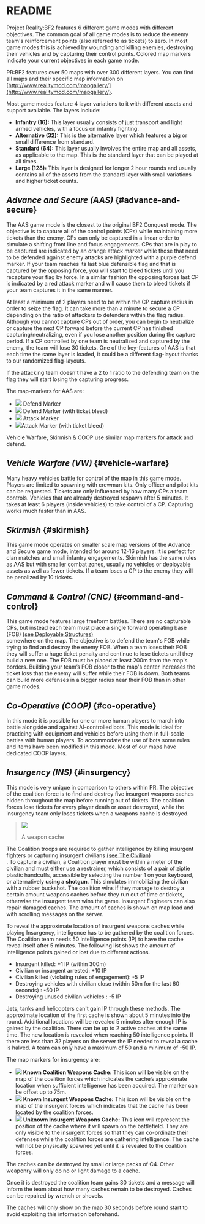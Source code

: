 # README

Project Reality:BF2 features 6 different game modes with different objectives. The common goal of all game modes is to reduce the enemy team's reinforcement points \(also referred to as tickets\) to zero. In most game modes this is achieved by wounding and killing enemies, destroying their vehicles and by capturing their control points. Colored map markers indicate your current objectives in each game mode.

PR:BF2 features over 50 maps with over 300 different layers. You can find all maps and their specific map information on [http://www.realitymod.com/mapgallery/](http://www.realitymod.com/mapgallery/).

Most game modes feature 4 layer variations to it with different assets and support available. The layers include:

* **Infantry \(16\):** This layer usually consists of just transport and light armed vehicles, with a focus on infantry fighting.
* **Alternative \(32\):** This is the alternative layer which features a big or small difference from standard.
* **Standard \(64\):** This layer usually involves the entire map and all assets, as applicable to the map. This is the standard layer that can be played at all times. 
* **Large \(128\):** This layer is designed for longer 2 hour rounds and usually contains all of the assets from the standard layer with small variations and higher ticket counts.

## _Advance and Secure \(AAS\)_ {#advance-and-secure}

The AAS game mode is the closest to the original BF2 Conquest mode. The objective is to capture all of the control points \(CPs\) while maintaining more tickets than the enemy. CPs can only be captured in a linear order to simulate a shifting front line and focus engagements. CPs that are in play to be captured are indicated by an orange attack marker while those that need to be defended against enemy attacks are highlighted with a purple defend marker. If your team reaches its last blue defensible flag and that is captured by the opposing force, you will start to bleed tickets until you recapture your flag by force. In a similar fashion the opposing forces last CP is indicated by a red attack marker and will cause them to bleed tickets if your team captures it in the same manner.

At least a minimum of 2 players need to be within the CP capture radius in order to seize the flag. It can take more than a minute to secure a CP depending on the ratio of attackers to defenders within the flag radius. Although you cannot capture CPs out of order, you can begin to neutralize or capture the next CP forward before the current CP has finished capturing/neutralizing, even if you lose another position during the capture period. If a CP controlled by one team is neutralized and captured by the enemy, the team will lose 30 tickets. One of the key-features of AAS is that each time the same layer is loaded, it could be a different flag-layout thanks to our randomized flag-layouts.

If the attacking team doesn't have a 2 to 1 ratio to the defending team on the flag they will start losing the capturing progress.

The map-markers for AAS are:

* ![](https://github.com/realitymod/pr-manual/tree/4ed281e1ffdb0845e74555f5cada93e3d9bb1c53/assets/defend.png) Defend Marker 
* ![](https://github.com/realitymod/pr-manual/tree/4ed281e1ffdb0845e74555f5cada93e3d9bb1c53/assets/defend%20bleed.png) Defend Marker \(with ticket bleed\) 
* ![](https://github.com/realitymod/pr-manual/tree/4ed281e1ffdb0845e74555f5cada93e3d9bb1c53/assets/attack_bleed.png) Attack Marker
* ![](https://github.com/realitymod/pr-manual/tree/4ed281e1ffdb0845e74555f5cada93e3d9bb1c53/assets/attack.png)Attack Marker \(with ticket bleed\)

Vehicle Warfare, Skirmish & COOP use similar map markers for attack and defend.

## _Vehicle Warfare \(VW\)_ {#vehicle-warfare}

Many heavy vehicles battle for control of the map in this game mode. Players are limited to spawning with crewman kits. Only officer and pilot kits can be requested. Tickets are only influenced by how many CPs a team controls. Vehicles that are already destroyed respawn after 5 minutes. It takes at least 6 players \(inside vehicles\) to take control of a CP. Capturing works much faster than in AAS.

## _Skirmish_ {#skirmish}

This game mode operates on smaller scale map versions of the Advance and Secure game mode, intended for around 12-16 players. It is perfect for clan matches and small infantry engagements. Skirmish has the same rules as AAS but with smaller combat zones, usually no vehicles or deployable assets as well as fewer tickets. If a team loses a CP to the enemy they will be penalized by 10 tickets.

## _Command & Control \(CNC\)_ {#command-and-control}

This game mode features large freeform battles. There are no capturable CPs, but instead each team must place a single forward operating base \(FOB\) [\(see Deployable Structures\)](the_squad_leader.md#deployable-structures)  
somewhere on the map. The objective is to defend the team's FOB while trying to find and destroy the enemy FOB. When a team loses their FOB they will suffer a huge ticket penalty and continue to lose tickets until they build a new one. The FOB must be placed at least 200m from the map's borders. Building your team’s FOB closer to the map's center increases the ticket loss that the enemy will suffer while their FOB is down. Both teams can build more defenses in a bigger radius near their FOB than in other game modes.

## _Co-Operative \(COOP\)_ {#co-operative}

In this mode it is possible for one or more human players to march into battle alongside and against AI-controlled bots. This mode is ideal for practicing with equipment and vehicles before using them in full-scale battles with human players. To accommodate the use of bots some rules and items have been modified in this mode. Most of our maps have dedicated COOP layers.

## _Insurgency \(INS\)_ {#insurgency}

This mode is very unique in comparison to others within PR. The objective of the coalition force is to find and destroy five insurgent weapons caches hidden throughout the map before running out of tickets. The coalition forces lose tickets for every player death or asset destroyed, while the insurgency team only loses tickets when a weapons cache is destroyed.

> ![](https://github.com/realitymod/pr-manual/tree/4ed281e1ffdb0845e74555f5cada93e3d9bb1c53/assets/weaponcache.png)
>
> A weapon cache

The Coalition troops are required to gather intelligence by killing insurgent fighters or capturing insurgent civilians [\(see The Civilian\)](the_civilian.md)  
. To capture a civilian, a Coalition player must be within a meter of the civilian and must either use a restrainer, which consists of a pair of ziptie plastic handcuffs, accessible by selecting the number 1 on your keyboard, or alternatively **using a shotgun**. This simulates immobilizing the civilian with a rubber buckshot. The coalition wins if they manage to destroy a certain amount weapons caches before they run out of time or tickets, otherwise the insurgent team wins the game. Insurgent Engineers can also repair damaged caches. The amount of caches is shown on map load and with scrolling messages on the server.

To reveal the approximate location of insurgent weapons caches while playing Insurgency, intelligence has to be gathered by the coalition forces. The Coalition team needs 50 intelligence points \(IP\) to have the cache reveal itself after 5 minutes. The following list shows the amount of intelligence points gained or lost due to different actions.

* Insurgent killed: +1 IP \(within 300m\)
* Civilian or insurgent arrested: +10 IP
* Civilian killed \(violating rules of engagement\): -5 IP
* Destroying vehicles with civilian close \(within 50m for the last 60 seconds\) : -50 IP
* Destroying unused civilian vehicles : -5 IP

Jets, tanks and helicopters can't gain IP through these methods. The approximate location of the first cache is shown about 5 minutes into the round. Additional locations will be revealed 5 minutes after enough IP is gained by the coalition. There can be up to 2 active caches at the same time. The new location is revealed when reaching 50 intelligence points. If there are less than 32 players on the server the IP needed to reveal a cache is halved. A team can only have a maximum of 50 and a minimum of -50 IP.

The map markers for insurgency are:

* ![](https://github.com/realitymod/pr-manual/tree/4ed281e1ffdb0845e74555f5cada93e3d9bb1c53/assets/cache.png) **Known Coalition Weapons Cache:** This icon will be visible on the map of the coalition forces which indicates the cache’s approximate location when sufficient intelligence has been acquired. The marker can be offset up to 75m.
* ![](https://github.com/realitymod/pr-manual/tree/4ed281e1ffdb0845e74555f5cada93e3d9bb1c53/assets/unknown%20weapon%20cache.png) **Known Insurgent Weapons Cache:** This icon will be visible on the map of the insurgent forces which indicates that the cache has been located by the coalition forces.
* ![](https://github.com/realitymod/pr-manual/tree/4ed281e1ffdb0845e74555f5cada93e3d9bb1c53/assets/unknown%20cache.png) **Unknown Insurgent Weapons Cache:** This icon will represent the position of the cache where it will spawn on the battlefield. They are only visible to the insurgent forces so that they can co-ordinate their defenses while the coalition forces are gathering intelligence. The cache will not be physically spawned yet until it is revealed to the coalition forces.

The caches can be destroyed by small or large packs of C4. Other weaponry will only do no or light damage to a cache.

Once it is destroyed the coalition team gains 30 tickets and a message will inform the team about how many caches remain to be destroyed. Caches can be repaired by wrench or shovels.

The caches will only show on the map 30 seconds before round start to avoid exploiting this information beforehand.

